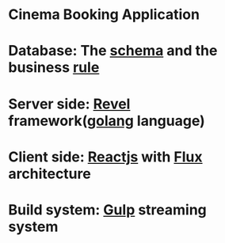 Cinema Booking Application
============================
# Database: The [schema](http://www.databaseanswers.org/data_models/cinema_bookings/index.htm) and the business [rule](http://www.databaseanswers.org/data_models/cinema_bookings/facts.htm)
# Server side: [Revel](http://revel.github.io) framework([golang](https://golang.org) language)
# Client side: [Reactjs](http://facebook.github.io/react) with [Flux](https://github.com/facebook/flux) architecture
# Build system: [Gulp](http://gulpjs.com) streaming system